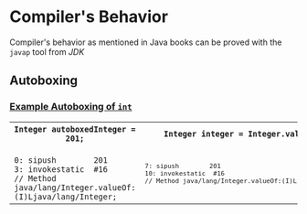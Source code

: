 # Compiler's Behavior
Compiler's behavior as mentioned in Java books can be proved with the `javap` tool from *JDK*
## Autoboxing
### [Example Autoboxing of `int`]()
<table>
	<col width="20">
  	<col width="20">
	<tr>
		<th><code>Integer autoboxedInteger = 201;</code></th>		
		<th><code>Integer integer = Integer.valueOf(201);</code></th>
	</tr>
	<tr>
		<td>
<code>
0: sipush        201
3: invokestatic  #16
// Method java/lang/Integer.valueOf:(I)Ljava/lang/Integer;
</code>
		</td>	
		<td>
<code><pre>
7: sipush        201
10: invokestatic  #16	
// Method java/lang/Integer.valueOf:(I)Ljava/lang/Integer;
</pre></code>
		</td>
	</tr>
</table>





